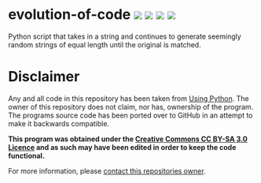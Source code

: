 # evolution-of-code ![](https://img.shields.io/badge/License-CC%20BY--SA%203.0-blue.svg) ![](https://img.shields.io/travis/rbstrachan/evolution-of-code.svg) ![](https://img.shields.io/codeclimate/maintainability/rbstrachan/evolution-of-code.svg) ![](https://img.shields.io/github/issues/rbstrachan/evolution-of-code.svg)
Python script that takes in a string and continues to generate seemingly random strings of equal length until the original is matched.

# Disclaimer
Any and all code in this repository has been taken from [Using Python](http://usingpython.com/dl/evolutionText.py). The owner of this repository does not claim, nor has, ownership of the program. The programs source code has been ported over to GitHub in an attempt to make it backwards compatible.

**This program was obtained under the [Creative Commons CC BY-SA 3.0 Licence](https://creativecommons.org/licenses/by-sa/3.0/legalcode) and as such may have been edited in order to keep the code functional.**

For more information, please [contact this repositories owner](mailto:rossbstrachan@gmail.com).

